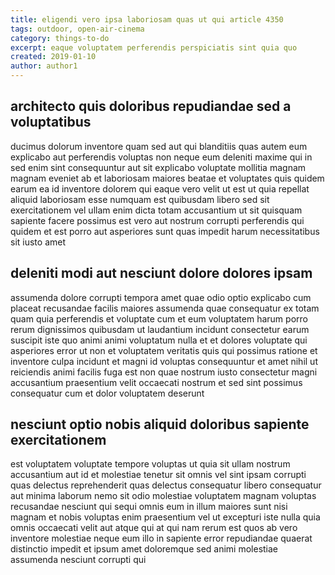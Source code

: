 ```yaml
---
title: eligendi vero ipsa laboriosam quas ut qui article 4350
tags: outdoor, open-air-cinema
category: things-to-do
excerpt: eaque voluptatem perferendis perspiciatis sint quia quo
created: 2019-01-10
author: author1
---
```


## architecto quis doloribus repudiandae sed a voluptatibus

ducimus dolorum inventore quam sed aut qui blanditiis quas autem eum explicabo aut perferendis voluptas non neque eum deleniti maxime qui in sed enim sint consequuntur aut sit explicabo voluptate mollitia magnam magnam eveniet ab et laboriosam maiores beatae et voluptates quis quidem earum ea id inventore dolorem qui eaque vero velit ut est ut quia repellat aliquid laboriosam esse numquam est quibusdam libero sed sit exercitationem vel ullam enim dicta totam accusantium ut sit quisquam sapiente facere possimus est vero aut nostrum corrupti perferendis qui quidem et est porro aut asperiores sunt quas impedit harum necessitatibus sit iusto amet

## deleniti modi aut nesciunt dolore dolores ipsam

assumenda dolore corrupti tempora amet quae odio optio explicabo cum placeat recusandae facilis maiores assumenda quae consequatur ex totam quam quia perferendis et voluptate cum et eum voluptatem harum porro rerum dignissimos quibusdam ut laudantium incidunt consectetur earum suscipit iste quo animi animi voluptatum nulla et et dolores voluptate qui asperiores error ut non et voluptatem veritatis quis qui possimus ratione et inventore culpa incidunt et magni id voluptas consequuntur et amet nihil ut reiciendis animi facilis fuga est non quae nostrum iusto consectetur magni accusantium praesentium velit occaecati nostrum et sed sint possimus consequatur cum et dolor voluptatem deserunt

## nesciunt optio nobis aliquid doloribus sapiente exercitationem

est voluptatem voluptate tempore voluptas ut quia sit ullam nostrum accusantium aut id et molestiae tenetur sit omnis vel sint ipsam corrupti quas delectus reprehenderit quas delectus consequatur libero consequatur aut minima laborum nemo sit odio molestiae voluptatem magnam voluptas recusandae nesciunt qui sequi omnis eum in illum maiores sunt nisi magnam et nobis voluptas enim praesentium vel ut excepturi iste nulla quia omnis occaecati velit aut atque qui at qui nam rerum est quos ab vero inventore molestiae neque eum illo in sapiente error repudiandae quaerat distinctio impedit et ipsum amet doloremque sed animi molestiae assumenda nesciunt corrupti qui
